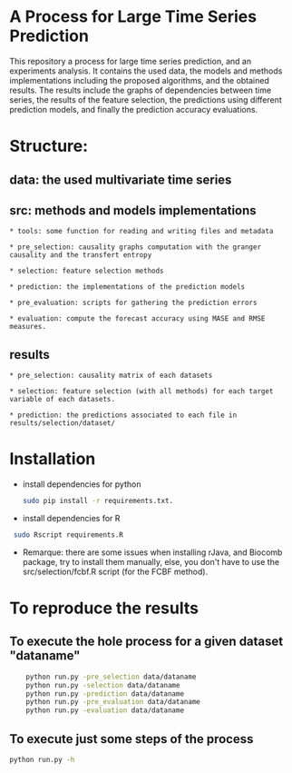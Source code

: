 # A Process for Large Time Series Prediction

This repository a process for large time series prediction, and an experiments analysis. It contains the used data, the models and methods implementations including the proposed algorithms,  and the obtained results. The results include the  graphs of dependencies between time series, the results of the feature selection, the predictions using different prediction models, and finally the prediction accuracy evaluations.

# Structure:

## data: the used multivariate time series

## src: methods and models implementations

	* tools: some function for reading and writing files and metadata

	* pre_selection: causality graphs computation with the granger causality and the transfert entropy

	* selection: feature selection methods

	* prediction: the implementations of the prediction models
	
	* pre_evaluation: scripts for gathering the prediction errors
	
	* evaluation: compute the forecast accuracy using MASE and RMSE measures.
	
		
## results

	* pre_selection: causality matrix of each datasets

	* selection: feature selection (with all methods) for each target variable of each datasets.

	* prediction: the predictions associated to each file in results/selection/dataset/

      
# Installation

  * install dependencies for python
    ```bash
    sudo pip install -r requirements.txt.
    ```
   * install dependencies for R
   ```bash
    sudo Rscript requirements.R
   ```
  
  * Remarque: there are some issues when installing rJava, and Biocomb package, try to install them manually, else, you don't have to 
  	use the src/selection/fcbf.R script (for the FCBF method).

 
# To reproduce the results

## To execute the hole process for a given dataset "dataname"
```bash
	python run.py -pre_selection data/dataname
	python run.py -selection data/dataname
	python run.py -prediction data/dataname
	python run.py -pre_evaluation data/dataname
	python run.py -evaluation data/dataname

```
## To execute just some steps of the process
```bash
python run.py -h 
```


